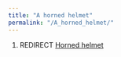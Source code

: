 ```yaml
---
title: "A horned helmet"
permalink: "/A_horned_helmet/"
---
```


1.  REDIRECT [Horned helmet](Horned_helmet "wikilink")